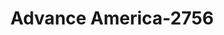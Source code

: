 ---
f_zip-code: 33309
f_state-code: FL
title: Advance America-2756
f_phone: 954-485-5220
f_city-only: Fort Lauderdale
f_address: 2460 N State Rd C Fort Lauderdale
f_location-unique-id: '2756'
slug: advance-america-2756
updated-on: '2024-05-30T13:46:58.046Z'
created-on: '2024-05-30T13:36:59.803Z'
published-on: '2024-05-30T13:54:32.469Z'
f_city-state: cms/city/fort-lauderdale-fl.md
f_company: cms/company/advance-america.md
f_state: cms/state/florida.md
layout: '[payday-loan].html'
tags: payday-loan
---